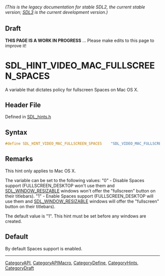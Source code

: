 ###### (This is the legacy documentation for stable SDL2, the current stable version; [SDL3](https://wiki.libsdl.org/SDL3/) is the current development version.)

## Draft

**THIS PAGE IS A WORK IN PROGRESS** ... Please make edits to this page to improve it!


<!-- #*^*^*^*^*See https://wiki.libsdl.org/SGEnumerations for details on editing this page*^*^*^*^* -->
# SDL_HINT_VIDEO_MAC_FULLSCREEN_SPACES

A variable that dictates policy for fullscreen Spaces on Mac OS X.

## Header File

Defined in [SDL_hints.h](https://github.com/libsdl-org/SDL/blob/SDL2/include/SDL_hints.h)

## Syntax

```c
#define SDL_HINT_VIDEO_MAC_FULLSCREEN_SPACES    "SDL_VIDEO_MAC_FULLSCREEN_SPACES"
```

## Remarks

This hint only applies to Mac OS X.

The variable can be set to the following values: "0" - Disable Spaces
support (FULLSCREEN_DESKTOP won't use them and
[SDL_WINDOW_RESIZABLE](SDL_WINDOW_RESIZABLE) windows won't offer the
"fullscreen" button on their titlebars). "1" - Enable Spaces support
(FULLSCREEN_DESKTOP will use them and
[SDL_WINDOW_RESIZABLE](SDL_WINDOW_RESIZABLE) windows will offer the
"fullscreen" button on their titlebars).

The default value is "1". This hint must be set before any windows are
created.

## Default

By default Spaces support is enabled.

----
[CategoryAPI](CategoryAPI), [CategoryAPIMacro](CategoryAPIMacro), [CategoryDefine](CategoryDefine), [CategoryHints](CategoryHints), [CategoryDraft](CategoryDraft)
<!-- #See the Style Guide for instructions on editing the footer. -->


